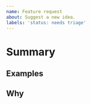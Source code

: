 ```yaml
---
name: Feature request
about: Suggest a new idea.
labels: 'status: needs triage'
---
```


# Summary

## Examples

## Why
